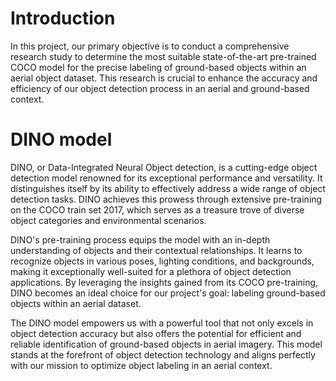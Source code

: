 # Introduction
In this project, our primary objective is to conduct a comprehensive research study to determine the most suitable state-of-the-art pre-trained COCO model for the precise labeling of ground-based objects within an aerial object dataset. This research is crucial to enhance the accuracy and efficiency of our object detection process in an aerial and ground-based context.

# DINO model
DINO, or Data-Integrated Neural Object detection, is a cutting-edge object detection model renowned for its exceptional performance and versatility. It distinguishes itself by its ability to effectively address a wide range of object detection tasks. DINO achieves this prowess through extensive pre-training on the COCO train set 2017, which serves as a treasure trove of diverse object categories and environmental scenarios.

DINO's pre-training process equips the model with an in-depth understanding of objects and their contextual relationships. It learns to recognize objects in various poses, lighting conditions, and backgrounds, making it exceptionally well-suited for a plethora of object detection applications. By leveraging the insights gained from its COCO pre-training, DINO becomes an ideal choice for our project's goal: labeling ground-based objects within an aerial dataset.

The DINO model empowers us with a powerful tool that not only excels in object detection accuracy but also offers the potential for efficient and reliable identification of ground-based objects in aerial imagery. This model stands at the forefront of object detection technology and aligns perfectly with our mission to optimize object labeling in an aerial context.
